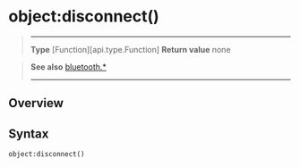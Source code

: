 # object:disconnect()

> --------------------- ------------------------------------------------------------------------------------------
> __Type__              [Function][api.type.Function]
> __Return value__      none


> __See also__          [bluetooth.*](/plugin/bluetooth.md)
> --------------------- ------------------------------------------------------------------------------------------

## Overview

## Syntax

	object:disconnect()
